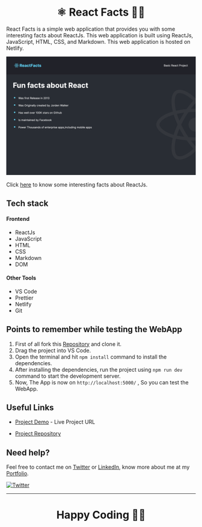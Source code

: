 <h1 align="center">⚛ React Facts 👨‍💻</h1>

React Facts is a simple web application that provides you with some interesting facts about ReactJs. This web application is built using ReactJs, JavaScript, HTML, CSS, and Markdown. This web application is hosted on Netlify.

![Hero Page](./src/assets/hero.png)

Click [here](https://reactfacts-rajeev.netlify.app/) to know some interesting facts about ReactJs.

## Tech stack

#### Frontend

- ReactJs
- JavaScript
- HTML
- CSS
- Markdown
- DOM

#### Other Tools

- VS Code
- Prettier
- Netlify
- Git

## Points to remember while testing the WebApp

1. First of all fork this [Repository](https://github.com/beRajeevKumar/React-Facts.git) and clone it.
2. Drag the project into VS Code.
3. Open the terminal and hit `npm install` command to install the dependencies.
4. After installing the dependencies, run the project using `npm run dev` command to start the development server.
5. Now, The App is now on `http://localhost:5000/` , So you can test the WebApp.

## Useful Links

- [Project Demo](https://reactfacts-rajeev.netlify.app/) - Live Project URL

- [Project Repository](https://github.com/beRajeevKumar/React-Facts.git)

## Need help?

Feel free to contact me on [Twitter](https://twitter.com/be_rajeevkumar) or [LinkedIn](https://www.linkedin.com/in/berajeevkumar/), know more about me at my [Portfolio](https://iamrajeev.me).

[![Twitter](https://img.shields.io/badge/Twitter-follow-blue.svg?logo=twitter&logoColor=white)](https://twitter.com/be_rajeevkumar)

<hr>

<h1 align=center>Happy Coding 👨‍💻</h1>
